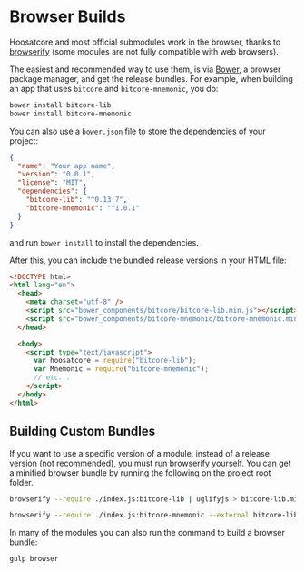 # Browser Builds

Hoosatcore and most official submodules work in the browser, thanks to [browserify](http://browserify.org/) (some modules are not fully compatible with web browsers).

The easiest and recommended way to use them, is via [Bower](http://bower.io/), a browser package manager, and get the release bundles. For example, when building an app that uses `bitcore` and `bitcore-mnemonic`, you do:

```sh
bower install bitcore-lib
bower install bitcore-mnemonic
```

You can also use a `bower.json` file to store the dependencies of your project:

```json
{
  "name": "Your app name",
  "version": "0.0.1",
  "license": "MIT",
  "dependencies": {
    "bitcore-lib": "^0.13.7",
    "bitcore-mnemonic": "^1.0.1"
  }
}
```

and run `bower install` to install the dependencies.

After this, you can include the bundled release versions in your HTML file:

```html
<!DOCTYPE html>
<html lang="en">
  <head>
    <meta charset="utf-8" />
    <script src="bower_components/bitcore/bitcore-lib.min.js"></script>
    <script src="bower_components/bitcore-mnemonic/bitcore-mnemonic.min.js"></script>
  </head>

  <body>
    <script type="text/javascript">
      var hoosatcore = require("bitcore-lib");
      var Mnemonic = require("bitcore-mnemonic");
      // etc...
    </script>
  </body>
</html>
```

## Building Custom Bundles

If you want to use a specific version of a module, instead of a release version (not recommended), you must run browserify yourself. You can get a minified browser bundle by running the following on the project root folder.

```sh
browserify --require ./index.js:bitcore-lib | uglifyjs > bitcore-lib.min.js
```

```sh
browserify --require ./index.js:bitcore-mnemonic --external bitcore-lib | uglifyjs > bitcore-mnemonic.min.js
```

In many of the modules you can also run the command to build a browser bundle:

```sh
gulp browser
```
